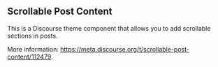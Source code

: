 ## Scrollable Post Content

This is a Discourse theme component that allows you to add scrollable sections in posts.

More information: https://meta.discourse.org/t/scrollable-post-content/112479.
